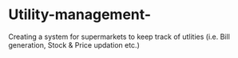 # Utility-management-

Creating a system for supermarkets to keep track of utlities (i.e. Bill generation, Stock &amp; Price updation etc.)
